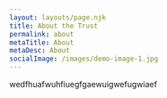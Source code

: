 ```yaml
---
layout: layouts/page.njk
title: About the Trust
permalink: about
metaTitle: About
metaDesc: About
socialImage: /images/demo-image-1.jpg
---
```

wedfhuafwuhfiuegfgaewuigwefugwiaef

